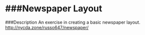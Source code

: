 ###Newspaper Layout 
=========

###Description
An exercise in creating a basic newspaper layout.
http://nycda.zone/russo647/newspaper/
